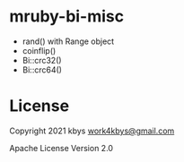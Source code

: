 # mruby-bi-misc

- rand() with Range object
- coinflip()
- Bi::crc32()
- Bi::crc64()

# License

Copyright 2021 kbys <work4kbys@gmail.com>

Apache License Version 2.0
